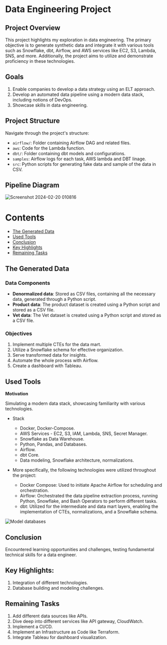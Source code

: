 # Data Engineering Project

## Project Overview

This project highlights my exploration in data engineering. The primary objective is to generate synthetic data and integrate it with various tools such as Snowflake, dbt, Airflow, and AWS services like EC2, S3, Lambda, SNS, and more. Additionally, the project aims to utilize and demonstrate proficiency in these technologies.

## Goals

1. Enable companies to develop a data strategy using an ELT approach.
2. Develop an automated data pipeline using a modern data stack, including notions of DevOps.
3. Showcase skills in data engineering.

## Project Structure

Navigate through the project's structure:

- `airflow/`: Folder containing Airflow DAG and related files.
- `aws`: Code for the Lambda function.
- `dbt/`: Folder containing dbt models and configurations.
- `samples`: Airflow logs for each task, AWS lambda and DBT linage.
- `src`: Python scripts for generating fake data and sample of the data in CSV.


## Pipeline Diagram

![Screenshot 2024-02-20 010816](https://github.com/MostafaNabilll/end2end_pipeline/assets/60539423/9a8b8214-bc14-4af7-8d9c-75df0ee5364c)


# Contents

- [The Generated Data](#the-generated-data)
- [Used Tools](#used-tools)
- [Conclusion](#conclusion)
- [Key Highlights](#key-highlights)
- [Remaining Tasks](#remaining-tasks)

## The Generated Data

### Data Components

- **Denormalized data**: Stored as CSV files, containing all the necessary data, generated through a Python script.
- **Product data**: The product dataset is created using a Python script and stored as a CSV file.
- **Vet data**: The Vet dataset is created using a Python script and stored as a CSV file.

### Objectives

1. Implement multiple CTEs for the data mart.
2. Utilize a Snowflake schema for effective organization.
3. Serve transformed data for insights.
4. Automate the whole process with Airflow.
5. Create a dashboard with Tableau.

## Used Tools

**Motivation**

Simulating a modern data stack, showcasing familiarity with various technologies.

- Stack
  - Docker, Docker-Compose.
  - AWS Services - EC2, S3, IAM, Lambda, SNS, Secret Manager.
  - Snowflake as Data Warehouse.
  - Python, Pandas, and Databases.
  - Airflow.
  - dbt Core.
  - Data modeling, Snowflake architecture, normalizations.

- More specifically, the following technologies were utilized throughout the project:
  - Docker Compose: Used to initiate Apache Airflow for scheduling and orchestration.
  - Airflow: Orchestrated the data pipeline extraction process, running Python, Snowflake, and Bash Operators to perform different tasks.
  - dbt: Utilized for the intermediate and data mart layers, enabling the implementation of CTEs, normalizations, and a Snowflake schema.

![Model databases](https://github.com/MostafaNabilll/end2end_pipeline/assets/60539423/1374714b-b70e-4a16-999c-d6641df87b78)

## Conclusion

Encountered learning opportunities and challenges, testing fundamental technical skills for a data engineer.

## Key Highlights:

1. Integration of different technologies.
2. Database building and modeling challenges.

## Remaining Tasks

1. Add different data sources like APIs.
2. Dive deep into different services like API gateway, CloudWatch.
3. Implement a CI/CD.
4. Implement an Infrastructure as Code like Terraform.
5. Integrate Tableau for dashboard visualization.

